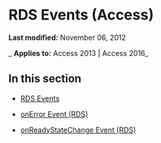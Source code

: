 
# RDS Events (Access)

 **Last modified:** November 06, 2012

 _ **Applies to:** Access 2013 | Access 2016_

## In this section


- [RDS Events](cf125916-d50d-9fb4-fecc-95675129d8c1.md)
    
- [onError Event (RDS)](e26a3f7f-0f00-919a-65ad-bf39ffb83e92.md)
    
- [onReadyStateChange Event (RDS)](88102ee5-cca9-8ccb-5aca-55cda71abc4d.md)
    
